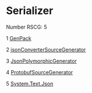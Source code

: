 <h1>Serializer</h1>

Number RSCG: 5

   1 [GenPack](/docs/GenPack)

   2 [jsonConverterSourceGenerator](/docs/jsonConverterSourceGenerator)

   3 [JsonPolymorphicGenerator](/docs/JsonPolymorphicGenerator)

   4 [ProtobufSourceGenerator](/docs/ProtobufSourceGenerator)

   5 [System.Text.Json](/docs/System.Text.Json)
    